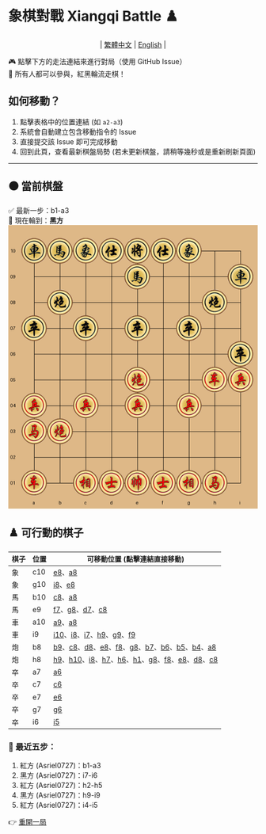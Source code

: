 # 象棋對戰 Xiangqi Battle ♟️

<div align="center">

| [繁體中文](README.md) | [English](README.en.md) | 

</div>


🎮 點擊下方的走法連結來進行對局（使用 GitHub Issue）  
👥 所有人都可以參與，紅黑輪流走棋！

## 如何移動？
1. 點擊表格中的位置連結 (如 `a2-a3`)
2. 系統會自動建立包含移動指令的 Issue
3. 直接提交該 Issue 即可完成移動
4. 回到此頁，查看最新棋盤局勢  (若未更新棋盤，請稍等幾秒或是重新刷新頁面)

---

## ⚫️ 當前棋盤


✅ 最新一步：b1-a3  
🎯 現在輪到：**黑方**  
![current board](https://raw.githubusercontent.com/Asriel0727/xiangqi-battle/main/images/board/board_20250616073335.png?20250616073335)  

## ♟️ 可行動的棋子

| 棋子 | 位置 | 可移動位置 (點擊連結直接移動) |
|------|------|-----------------------------|
| 象 | c10 | [e8](https://github.com/Asriel0727/xiangqi-battle/issues/new?title=xiangqi%7Cmove%7Cc10-e8%7Cgame001&body=請勿修改標題,直接提交即可)、[a8](https://github.com/Asriel0727/xiangqi-battle/issues/new?title=xiangqi%7Cmove%7Cc10-a8%7Cgame001&body=請勿修改標題,直接提交即可) |
| 象 | g10 | [i8](https://github.com/Asriel0727/xiangqi-battle/issues/new?title=xiangqi%7Cmove%7Cg10-i8%7Cgame001&body=請勿修改標題,直接提交即可)、[e8](https://github.com/Asriel0727/xiangqi-battle/issues/new?title=xiangqi%7Cmove%7Cg10-e8%7Cgame001&body=請勿修改標題,直接提交即可) |
| 馬 | b10 | [c8](https://github.com/Asriel0727/xiangqi-battle/issues/new?title=xiangqi%7Cmove%7Cb10-c8%7Cgame001&body=請勿修改標題,直接提交即可)、[a8](https://github.com/Asriel0727/xiangqi-battle/issues/new?title=xiangqi%7Cmove%7Cb10-a8%7Cgame001&body=請勿修改標題,直接提交即可) |
| 馬 | e9 | [f7](https://github.com/Asriel0727/xiangqi-battle/issues/new?title=xiangqi%7Cmove%7Ce9-f7%7Cgame001&body=請勿修改標題,直接提交即可)、[g8](https://github.com/Asriel0727/xiangqi-battle/issues/new?title=xiangqi%7Cmove%7Ce9-g8%7Cgame001&body=請勿修改標題,直接提交即可)、[d7](https://github.com/Asriel0727/xiangqi-battle/issues/new?title=xiangqi%7Cmove%7Ce9-d7%7Cgame001&body=請勿修改標題,直接提交即可)、[c8](https://github.com/Asriel0727/xiangqi-battle/issues/new?title=xiangqi%7Cmove%7Ce9-c8%7Cgame001&body=請勿修改標題,直接提交即可) |
| 車 | a10 | [a9](https://github.com/Asriel0727/xiangqi-battle/issues/new?title=xiangqi%7Cmove%7Ca10-a9%7Cgame001&body=請勿修改標題,直接提交即可)、[a8](https://github.com/Asriel0727/xiangqi-battle/issues/new?title=xiangqi%7Cmove%7Ca10-a8%7Cgame001&body=請勿修改標題,直接提交即可) |
| 車 | i9 | [i10](https://github.com/Asriel0727/xiangqi-battle/issues/new?title=xiangqi%7Cmove%7Ci9-i10%7Cgame001&body=請勿修改標題,直接提交即可)、[i8](https://github.com/Asriel0727/xiangqi-battle/issues/new?title=xiangqi%7Cmove%7Ci9-i8%7Cgame001&body=請勿修改標題,直接提交即可)、[i7](https://github.com/Asriel0727/xiangqi-battle/issues/new?title=xiangqi%7Cmove%7Ci9-i7%7Cgame001&body=請勿修改標題,直接提交即可)、[h9](https://github.com/Asriel0727/xiangqi-battle/issues/new?title=xiangqi%7Cmove%7Ci9-h9%7Cgame001&body=請勿修改標題,直接提交即可)、[g9](https://github.com/Asriel0727/xiangqi-battle/issues/new?title=xiangqi%7Cmove%7Ci9-g9%7Cgame001&body=請勿修改標題,直接提交即可)、[f9](https://github.com/Asriel0727/xiangqi-battle/issues/new?title=xiangqi%7Cmove%7Ci9-f9%7Cgame001&body=請勿修改標題,直接提交即可) |
| 炮 | b8 | [b9](https://github.com/Asriel0727/xiangqi-battle/issues/new?title=xiangqi%7Cmove%7Cb8-b9%7Cgame001&body=請勿修改標題,直接提交即可)、[c8](https://github.com/Asriel0727/xiangqi-battle/issues/new?title=xiangqi%7Cmove%7Cb8-c8%7Cgame001&body=請勿修改標題,直接提交即可)、[d8](https://github.com/Asriel0727/xiangqi-battle/issues/new?title=xiangqi%7Cmove%7Cb8-d8%7Cgame001&body=請勿修改標題,直接提交即可)、[e8](https://github.com/Asriel0727/xiangqi-battle/issues/new?title=xiangqi%7Cmove%7Cb8-e8%7Cgame001&body=請勿修改標題,直接提交即可)、[f8](https://github.com/Asriel0727/xiangqi-battle/issues/new?title=xiangqi%7Cmove%7Cb8-f8%7Cgame001&body=請勿修改標題,直接提交即可)、[g8](https://github.com/Asriel0727/xiangqi-battle/issues/new?title=xiangqi%7Cmove%7Cb8-g8%7Cgame001&body=請勿修改標題,直接提交即可)、[b7](https://github.com/Asriel0727/xiangqi-battle/issues/new?title=xiangqi%7Cmove%7Cb8-b7%7Cgame001&body=請勿修改標題,直接提交即可)、[b6](https://github.com/Asriel0727/xiangqi-battle/issues/new?title=xiangqi%7Cmove%7Cb8-b6%7Cgame001&body=請勿修改標題,直接提交即可)、[b5](https://github.com/Asriel0727/xiangqi-battle/issues/new?title=xiangqi%7Cmove%7Cb8-b5%7Cgame001&body=請勿修改標題,直接提交即可)、[b4](https://github.com/Asriel0727/xiangqi-battle/issues/new?title=xiangqi%7Cmove%7Cb8-b4%7Cgame001&body=請勿修改標題,直接提交即可)、[a8](https://github.com/Asriel0727/xiangqi-battle/issues/new?title=xiangqi%7Cmove%7Cb8-a8%7Cgame001&body=請勿修改標題,直接提交即可) |
| 炮 | h8 | [h9](https://github.com/Asriel0727/xiangqi-battle/issues/new?title=xiangqi%7Cmove%7Ch8-h9%7Cgame001&body=請勿修改標題,直接提交即可)、[h10](https://github.com/Asriel0727/xiangqi-battle/issues/new?title=xiangqi%7Cmove%7Ch8-h10%7Cgame001&body=請勿修改標題,直接提交即可)、[i8](https://github.com/Asriel0727/xiangqi-battle/issues/new?title=xiangqi%7Cmove%7Ch8-i8%7Cgame001&body=請勿修改標題,直接提交即可)、[h7](https://github.com/Asriel0727/xiangqi-battle/issues/new?title=xiangqi%7Cmove%7Ch8-h7%7Cgame001&body=請勿修改標題,直接提交即可)、[h6](https://github.com/Asriel0727/xiangqi-battle/issues/new?title=xiangqi%7Cmove%7Ch8-h6%7Cgame001&body=請勿修改標題,直接提交即可)、[h1](https://github.com/Asriel0727/xiangqi-battle/issues/new?title=xiangqi%7Cmove%7Ch8-h1%7Cgame001&body=請勿修改標題,直接提交即可)、[g8](https://github.com/Asriel0727/xiangqi-battle/issues/new?title=xiangqi%7Cmove%7Ch8-g8%7Cgame001&body=請勿修改標題,直接提交即可)、[f8](https://github.com/Asriel0727/xiangqi-battle/issues/new?title=xiangqi%7Cmove%7Ch8-f8%7Cgame001&body=請勿修改標題,直接提交即可)、[e8](https://github.com/Asriel0727/xiangqi-battle/issues/new?title=xiangqi%7Cmove%7Ch8-e8%7Cgame001&body=請勿修改標題,直接提交即可)、[d8](https://github.com/Asriel0727/xiangqi-battle/issues/new?title=xiangqi%7Cmove%7Ch8-d8%7Cgame001&body=請勿修改標題,直接提交即可)、[c8](https://github.com/Asriel0727/xiangqi-battle/issues/new?title=xiangqi%7Cmove%7Ch8-c8%7Cgame001&body=請勿修改標題,直接提交即可) |
| 卒 | a7 | [a6](https://github.com/Asriel0727/xiangqi-battle/issues/new?title=xiangqi%7Cmove%7Ca7-a6%7Cgame001&body=請勿修改標題,直接提交即可) |
| 卒 | c7 | [c6](https://github.com/Asriel0727/xiangqi-battle/issues/new?title=xiangqi%7Cmove%7Cc7-c6%7Cgame001&body=請勿修改標題,直接提交即可) |
| 卒 | e7 | [e6](https://github.com/Asriel0727/xiangqi-battle/issues/new?title=xiangqi%7Cmove%7Ce7-e6%7Cgame001&body=請勿修改標題,直接提交即可) |
| 卒 | g7 | [g6](https://github.com/Asriel0727/xiangqi-battle/issues/new?title=xiangqi%7Cmove%7Cg7-g6%7Cgame001&body=請勿修改標題,直接提交即可) |
| 卒 | i6 | [i5](https://github.com/Asriel0727/xiangqi-battle/issues/new?title=xiangqi%7Cmove%7Ci6-i5%7Cgame001&body=請勿修改標題,直接提交即可) |
  

### 📜 最近五步：

1. 紅方 (Asriel0727)：b1-a3
2. 黑方 (Asriel0727)：i7-i6
3. 紅方 (Asriel0727)：h2-h5
4. 黑方 (Asriel0727)：h9-i9
5. 紅方 (Asriel0727)：i4-i5
  

👉 [重開一局](https://github.com/Asriel0727/xiangqi-battle/issues/new?title=xiangqi|chess|new|game001&body=請勿修改標題,直接提交即可)
